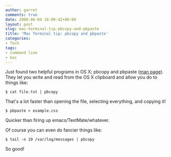 ```yaml
---
author: garret
comments: true
date: 2008-06-04 16:09:42+00:00
layout: post
slug: mac-terminal-tip-pbcopy-and-pbpaste
title: 'Mac Terminal tip: pbcopy and pbpaste'
categories:
- Tech
tags:
- command line
- mac
---
```


Just found two helpful programs in OS X; pbcopy and pbpaste ([man page](http://developer.apple.com/documentation/Darwin/Reference/ManPages/man1/pbcopy.1.html)). They let you write and read from the OS X clipboard and allow you do to things like:

`$ cat file.txt | pbcopy`

That's a lot faster than opening the file, selecting everything, and copying it!

`$ pbpaste > example.css`

Quicker than firing up emacs/TextMate/whatever.

Of course you can even do fancier things like:

`$ tail -n 10 /var/log/messages | pbcopy`

So good!
